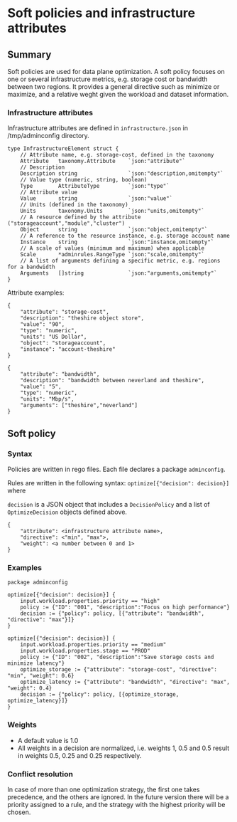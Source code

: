 Soft policies and infrastructure attributes
===========================================

## Summary

Soft policies are used for data plane optimization. A soft policy focuses on one or several infrastructure metrics, e.g. storage cost or bandwidth between two regions.
It provides a general directive such as minimize or maximize, and a relative weght given the workload and dataset information.  

### Infrastructure attributes

Infrastructure attributes are defined in `infrastructure.json` in /tmp/adminconfig directory. 

```
type InfrastructureElement struct {
	// Attribute name, e.g. storage-cost, defined in the taxonomy
	Attribute   taxonomy.Attribute    `json:"attribute"`
	// Description
	Description string                `json:"description,omitempty"`
	// Value type (numeric, string, boolean)
	Type        AttributeType         `json:"type"`
	// Attribute value
	Value       string                `json:"value"`
	// Units (defined in the taxonomy)
	Units       taxonomy.Units        `json:"units,omitempty"`
	// A resource defined by the attribute ("storageaccount","module","cluster")
	Object 		string				  `json:"object,omitempty"`
	// A reference to the resource instance, e.g. storage account name
	Instance    string                `json:"instance,omitempty"`
	// A scale of values (minimum and maximum) when applicable
	Scale       *adminrules.RangeType `json:"scale,omitempty"`
	// A list of arguments defining a specific metric, e.g. regions for a bandwidth
	Arguments   []string			  `json:"arguments,omitempty"`
}
```

Attribute examples:

```
{
    "attribute": "storage-cost",
    "description": "theshire object store",
    "value": "90",
    "type": "numeric",
    "units": "US Dollar",
    "object": "storageaccount",
    "instance": "account-theshire"
}

{
    "attribute": "bandwidth",
    "description": "bandwidth between neverland and theshire",
    "value": "5",
    "type": "numeric",
    "units": "Mbp/s",
    "arguments": ["theshire","neverland"]
}
```

## Soft policy

### Syntax

Policies are written in rego files. Each file declares a package `adminconfig`.

Rules are written in the following syntax: `optimize[{"decision": decision}]` where

`decision` is a JSON object that includes a `DecisionPolicy` and a list of `OptimizeDecision` objects defined above. 

```
{ 
    "attribute": <infrastructure attribute name>,
    "directive": <"min", "max">,
    "weight": <a number between 0 and 1> 
}
```

### Examples

```
package adminconfig

optimize[{"decision": decision}] {
    input.workload.properties.priority == "high"
    policy := {"ID": "001", "description":"Focus on high performance"}
    decision := {"policy": policy, [{"attribute": "bandwidth", "directive": "max"}]}
}

optimize[{"decision": decision}] {
    input.workload.properties.priority == "medium"
    input.workload.properties.stage == "PROD"
    policy := {"ID": "002", "description":"Save storage costs and minimize latency"}
    optimize_storage := {"attribute": "storage-cost", "directive": "min", "weight": 0.6}
    optimize_latency := {"attribute": "bandwidth", "directive": "max", "weight": 0.4}
    decision := {"policy": policy, [{optimize_storage, optimize_latency}]}
}
```

### Weights

- A default value is 1.0 
- All weights in a decision are normalized, i.e. weights 1, 0.5 and 0.5 result in weights 0.5, 0.25 and 0.25 respectively.

### Conflict resolution

In case of more than one optimization strategy, the first one takes precedence, and the others are ignored. 
In the future version there will be a priority assigned to a rule, and the strategy with the highest priority will be chosen.